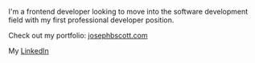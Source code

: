 I'm a frontend developer looking to move into the software development field with my first professional developer position.


Check out my portfolio: <a href="https://josephbscott.com/">josephbscott.com</a>

My <a href="https://www.linkedin.com/in/j-b-scott/">LinkedIn</a>
